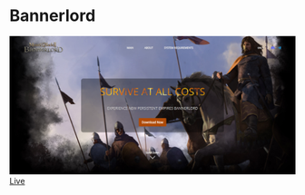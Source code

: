 # Bannerlord<br>
<img src="imgs/welc.png" alt="web img"></br> 
<a href="https://mbbannerlord.github.io/Bannerlord" target="_blank">Live</a>
